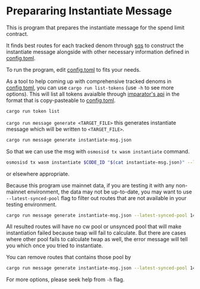 # Prepararing Instantiate Message

This is program that prepares the instantiate message for the spend limit contract.

It finds best routes for each tracked denom through [sqs](https://github.com/osmosis-labs/sqs) to construct the instantiate message alongside with other necessary information defined in [config.toml](./config.toml).

To run the program, edit [config.toml](./config.toml) to fits your needs.

As a tool to help coming up with comprehensive tracked denoms in [config.toml](./config.toml), you can use `cargo run list-tokens` (use `-h` to see more options).
This will list all tokens avaialble through [imparator's api](https://api-osmosis.imperator.co/swagger/) in the format that is copy-pasteable to [config.toml](./config.toml).

```bash
cargo run token list
```

`cargo run message generate <TARGET_FILE>` this generates instantiate message which will be written to `<TARGET_FILE>`.

```bash
cargo run message generate instantiate-msg.json
```

So that we can use the msg with `osmosisd tx wasm instantiate` command.

```bash
osmosisd tx wasm instantiate $CODE_ID "$(cat instantiate-msg.json)" --label "spend-limit" --no-admin --gas-prices 0.25uosmo --gas auto --gas-adjustment 1.5 --from $ACCOUNT
```

or elsewhere appropriate.

Because this program use mainnet data, if you are testing it with any non-mainnet environment, the data may not be up-to-date, you may want to use `--latest-synced-pool` flag to filter out routes that are not available in your testing environment.

```bash
cargo run message generate instantiate-msg.json --latest-synced-pool 1499
```

All resulted routes will have no cw pool or unsynced pool that will make instantiation failed because twap will fail to calculate. But there are cases where other pool fails to calculate twap as well, the error message will tell you which once you tried to instantiate.

You can remove routes that contains those pool by

```bash
cargo run message generate instantiate-msg.json --latest-synced-pool 1499 --blacklisted-pools 1260,1275,1066
```

For more options, please seek help from `-h` flag.
